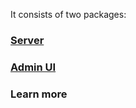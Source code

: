 It consists of two packages:

### [Server](./server/README.md)

### [Admin UI](./admin-ui/README.md)

### Learn more


